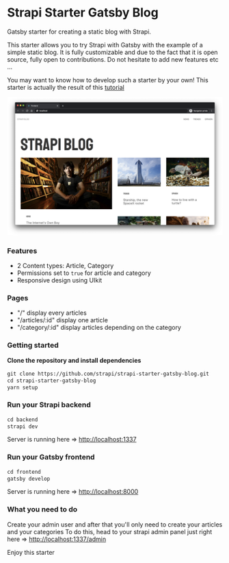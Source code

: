# Strapi Starter Gatsby Blog

Gatsby starter for creating a static blog with Strapi.

This starter allows you to try Strapi with Gatsby with the example of a simple static blog. It is fully customizable and due to the fact that it is open source, fully open to contributions. Do not hesitate to add new features etc ...

You may want to know how to develop such a starter by your own! This starter is actually the result of this [tutorial](https://strapi.io/blog/build-a-static-blog-with-gatsby-and-strapi)

![screenshot image](/screenshot.png)

### Features

- 2 Content types: Article, Category
- Permissions set to `true` for article and category
- Responsive design using UIkit

### Pages

- "/" display every articles
- "/articles/:id" display one article
- "/category/:id" display articles depending on the category

### Getting started

**Clone the repository and install dependencies**

```
git clone https://github.com/strapi/strapi-starter-gatsby-blog.git
cd strapi-starter-gatsby-blog
yarn setup
```

### Run your Strapi backend

```
cd backend
strapi dev
```

Server is running here => [http://localhost:1337](http://localhost:1337)

### Run your Gatsby frontend

```
cd frontend
gatsby develop
```

Server is running here => [http://localhost:8000](http://localhost:8000)

### What you need to do

Create your admin user and after that you'll only need to create your articles and your categories
To do this, head to your strapi admin panel just right here => [http://localhost:1337/admin](http://localhost:1337/admin)

Enjoy this starter
